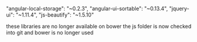 "angular-local-storage": "~0.2.3",
"angular-ui-sortable": "~0.13.4",
"jquery-ui": "~1.11.4",
"js-beautify": "~1.5.10"


these libraries are no longer available on bower
the js folder is now checked into git and bower is no longer used
